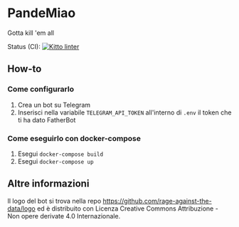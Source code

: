 # PandeMiao
Gotta kill 'em all

Status (CI): 
[![Kitto linter](https://github.com/rage-against-the-data/PandeMiao/workflows/kitto%20linter/badge.svg)](https://github.com/rage-against-the-data/PandeMiao/actions?workflow=kitto_linter)

## How-to
### Come configurarlo
1. Crea un bot su Telegram
2. Inserisci nella variabile `TELEGRAM_API_TOKEN` all'interno di `.env` il token che ti ha dato FatherBot

### Come eseguirlo con docker-compose
1. Esegui `docker-compose build`
2. Esegui `docker-compose up`

## Altre informazioni
Il logo del bot si trova nella repo https://github.com/rage-against-the-data/logo ed è distribuito con Licenza Creative Commons Attribuzione - Non opere derivate 4.0 Internazionale.
